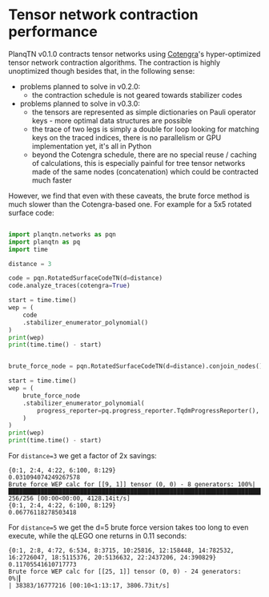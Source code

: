 # Tensor network contraction performance

PlanqTN v0.1.0 contracts tensor networks using
[Cotengra](https://cotengra.readthedocs.io/)'s hyper-optimized tensor network
contraction algorithms. The contraction is highly unoptimized though besides
that, in the following sense:

-   problems planned to solve in v0.2.0:
    -   the contraction schedule is not geared towards stabilizer codes
-   problems planned to solve in v0.3.0:
    -   the tensors are represented as simple dictionaries on Pauli operator
        keys - more optimal data structures are possible
    -   the trace of two legs is simply a double for loop looking for matching
        keys on the traced indices, there is no parallelism or GPU
        implementation yet, it's all in Python
    -   beyond the Cotengra schedule, there are no special reuse / caching of
        calculations, this is especially painful for tree tensor networks made
        of the same nodes (concatenation) which could be contracted much faster

However, we find that even with these caveats, the brute force method is much
slower than the Cotengra-based one. For example for a 5x5 rotated surface code:

```python

import planqtn.networks as pqn
import planqtn as pq
import time

distance = 3

code = pqn.RotatedSurfaceCodeTN(d=distance)
code.analyze_traces(cotengra=True)

start = time.time()
wep = (
    code
    .stabilizer_enumerator_polynomial()
)
print(wep)
print(time.time() - start)


brute_force_node = pqn.RotatedSurfaceCodeTN(d=distance).conjoin_nodes()

start = time.time()
wep = (
    brute_force_node
    .stabilizer_enumerator_polynomial(
        progress_reporter=pq.progress_reporter.TqdmProgressReporter(),
    )
)
print(wep)
print(time.time() - start)

```

For `distance=3` we get a factor of 2x savings:

```
{0:1, 2:4, 4:22, 6:100, 8:129}
0.031094074249267578
Brute force WEP calc for [[9, 1]] tensor (0, 0) - 8 generators: 100%|█████████████████████████████████████████████████████████████████████████████████████████████████████████████████████████████████████████████| 256/256 [00:00<00:00, 4128.14it/s]
{0:1, 2:4, 4:22, 6:100, 8:129}
0.06776118278503418
```

For `distance=5` we get the d=5 brute force version takes too long to even
execute, while the qLEGO one returns in 0.11 seconds:

```
{0:1, 2:8, 4:72, 6:534, 8:3715, 10:25816, 12:158448, 14:782532, 16:2726047, 18:5115376, 20:5136632, 22:2437206, 24:390829}
0.11705541610717773
Brute force WEP calc for [[25, 1]] tensor (0, 0) - 24 generators:   0%|▎                                                                                                                                 | 38383/16777216 [00:10<1:13:17, 3806.73it/s]
```
